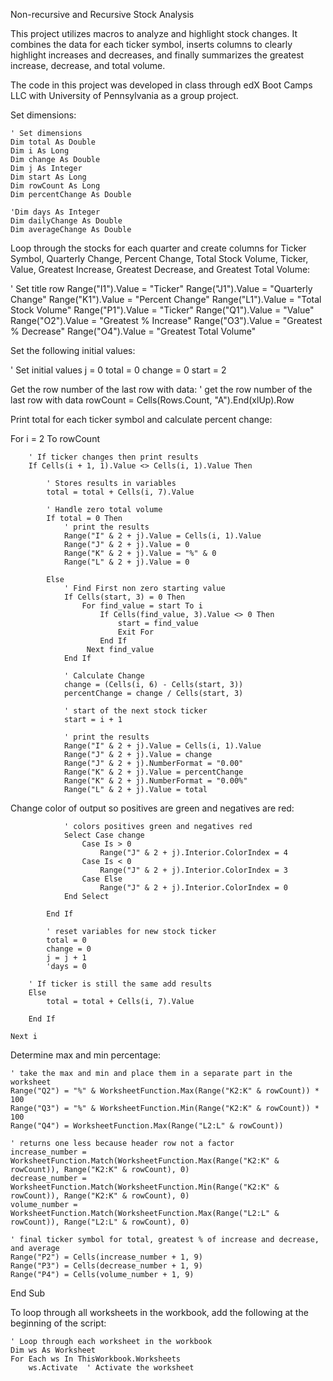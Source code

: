 Non-recursive and Recursive Stock Analysis

This project utilizes macros to analyze and highlight stock changes. It combines the data for each ticker symbol, inserts columns to clearly highlight increases and decreases, and finally summarizes the greatest increase, decrease, and total volume. 

The code in this project was developed in class through edX Boot Camps LLC with University of Pennsylvania as a group project.
 

Set dimensions:

    ' Set dimensions
    Dim total As Double
    Dim i As Long
    Dim change As Double
    Dim j As Integer
    Dim start As Long
    Dim rowCount As Long
    Dim percentChange As Double
    
    'Dim days As Integer
    Dim dailyChange As Double
    Dim averageChange As Double

Loop through the stocks for each quarter and create columns for Ticker Symbol, Quarterly Change, Percent Change, Total Stock Volume, Ticker, Value, Greatest Increase, Greatest Decrease, and Greatest Total Volume:

  ' Set title row
    Range("I1").Value = "Ticker"
    Range("J1").Value = "Quarterly Change"
    Range("K1").Value = "Percent Change"
    Range("L1").Value = "Total Stock Volume"
    Range("P1").Value = "Ticker"
    Range("Q1").Value = "Value"
    Range("O2").Value = "Greatest % Increase"
    Range("O3").Value = "Greatest % Decrease"
    Range("O4").Value = "Greatest Total Volume"

Set the following initial values:

   ' Set initial values
    j = 0
    total = 0
    change = 0
    start = 2

Get the row number of the last row with data:
    ' get the row number of the last row with data
    rowCount = Cells(Rows.Count, "A").End(xlUp).Row

Print total for each ticker symbol and calculate percent change:

For i = 2 To rowCount

        ' If ticker changes then print results
        If Cells(i + 1, 1).Value <> Cells(i, 1).Value Then

            ' Stores results in variables
            total = total + Cells(i, 7).Value

            ' Handle zero total volume
            If total = 0 Then
                ' print the results
                Range("I" & 2 + j).Value = Cells(i, 1).Value
                Range("J" & 2 + j).Value = 0
                Range("K" & 2 + j).Value = "%" & 0
                Range("L" & 2 + j).Value = 0

            Else
                ' Find First non zero starting value
                If Cells(start, 3) = 0 Then
                    For find_value = start To i
                        If Cells(find_value, 3).Value <> 0 Then
                            start = find_value
                            Exit For
                        End If
                     Next find_value
                End If

                ' Calculate Change
                change = (Cells(i, 6) - Cells(start, 3))
                percentChange = change / Cells(start, 3)

                ' start of the next stock ticker
                start = i + 1

                ' print the results
                Range("I" & 2 + j).Value = Cells(i, 1).Value
                Range("J" & 2 + j).Value = change
                Range("J" & 2 + j).NumberFormat = "0.00"
                Range("K" & 2 + j).Value = percentChange
                Range("K" & 2 + j).NumberFormat = "0.00%"
                Range("L" & 2 + j).Value = total

Change color of output so positives are green and negatives are red:

                ' colors positives green and negatives red
                Select Case change
                    Case Is > 0
                        Range("J" & 2 + j).Interior.ColorIndex = 4
                    Case Is < 0
                        Range("J" & 2 + j).Interior.ColorIndex = 3
                    Case Else
                        Range("J" & 2 + j).Interior.ColorIndex = 0
                End Select

            End If

            ' reset variables for new stock ticker
            total = 0
            change = 0
            j = j + 1
            'days = 0

        ' If ticker is still the same add results
        Else
            total = total + Cells(i, 7).Value

        End If

    Next i

Determine max and min percentage:

    ' take the max and min and place them in a separate part in the worksheet
    Range("Q2") = "%" & WorksheetFunction.Max(Range("K2:K" & rowCount)) * 100
    Range("Q3") = "%" & WorksheetFunction.Min(Range("K2:K" & rowCount)) * 100
    Range("Q4") = WorksheetFunction.Max(Range("L2:L" & rowCount))

    ' returns one less because header row not a factor
    increase_number = WorksheetFunction.Match(WorksheetFunction.Max(Range("K2:K" & rowCount)), Range("K2:K" & rowCount), 0)
    decrease_number = WorksheetFunction.Match(WorksheetFunction.Min(Range("K2:K" & rowCount)), Range("K2:K" & rowCount), 0)
    volume_number = WorksheetFunction.Match(WorksheetFunction.Max(Range("L2:L" & rowCount)), Range("L2:L" & rowCount), 0)

    ' final ticker symbol for total, greatest % of increase and decrease, and average
    Range("P2") = Cells(increase_number + 1, 9)
    Range("P3") = Cells(decrease_number + 1, 9)
    Range("P4") = Cells(volume_number + 1, 9)

End Sub

To loop through all worksheets in the workbook, add the following at the beginning of the script:

    ' Loop through each worksheet in the workbook
    Dim ws As Worksheet
    For Each ws In ThisWorkbook.Worksheets
        ws.Activate  ' Activate the worksheet


